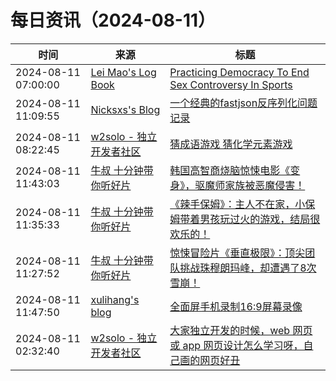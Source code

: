 ﻿# 每日资讯（2024-08-11）

|时间|来源|标题|
|---|---|---|
|2024-08-11 07:00:00|[Lei Mao's Log Book](https://leimao.github.io/atom.xml)|[Practicing Democracy To End Sex Controversy In Sports](https://leimao.github.io/blog/Practice-Democracy-To-End-Sex-Controversy-In-Sports/)|
|2024-08-11 11:09:55|[Nicksxs's Blog](https://nicksxs.me/atom.xml)|[一个经典的fastjson反序列化问题记录](https://nicksxs.me/2024/08/11/%E4%B8%80%E4%B8%AA%E7%BB%8F%E5%85%B8%E7%9A%84fastjson%E5%8F%8D%E5%BA%8F%E5%88%97%E5%8C%96%E9%97%AE%E9%A2%98%E8%AE%B0%E5%BD%95/)|
|2024-08-11 08:22:45|[w2solo - 独立开发者社区](https://w2solo.com/topics/feed)|[猜成语游戏 猜化学元素游戏](https://w2solo.com/topics/4905)|
|2024-08-11 11:43:03|[牛叔 十分钟带你听好片](https://getpodcast.xyz/data/ximalaya/11534451.xml)|[韩国高智商烧脑惊悚电影《变身》，驱魔师家族被恶魔侵害！](https://www.ximalaya.com/sound/747832989)|
|2024-08-11 11:35:33|[牛叔 十分钟带你听好片](https://getpodcast.xyz/data/ximalaya/11534451.xml)|[《辣手保姆》：主人不在家，小保姆带着男孩玩过火的游戏，结局很欢乐的！](https://www.ximalaya.com/sound/747831897)|
|2024-08-11 11:27:52|[牛叔 十分钟带你听好片](https://getpodcast.xyz/data/ximalaya/11534451.xml)|[惊悚冒险片《垂直极限》：顶尖团队挑战珠穆朗玛峰，却遭遇了8次雪崩！](https://www.ximalaya.com/sound/747830827)|
|2024-08-11 11:47:50|[xulihang's blog](https://blog.xulihang.me/feed/)|[全面屏手机录制16:9屏幕录像](https://blog.xulihang.me/record-9-16-video-of-phone-screen/)|
|2024-08-11 02:32:40|[w2solo - 独立开发者社区](https://w2solo.com/topics/feed)|[大家独立开发的时候，web 网页或 app 网页设计怎么学习呀，自己画的网页好丑](https://w2solo.com/topics/4904)|
